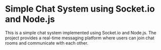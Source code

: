 # Simple Chat System using Socket.io and Node.js

This is a simple chat system implemented using Socket.io and Node.js. The project provides a real-time messaging platform where users can join chat rooms and communicate with each other.

